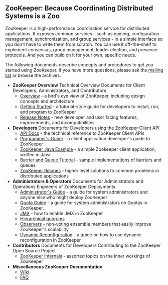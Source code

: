 <!--
Copyright 2002-2004 The Apache Software Foundation

Licensed under the Apache License, Version 2.0 (the "License");
you may not use this file except in compliance with the License.
You may obtain a copy of the License at

http://www.apache.org/licenses/LICENSE-2.0

Unless required by applicable law or agreed to in writing, software
distributed under the License is distributed on an "AS IS" BASIS,
WITHOUT WARRANTIES OR CONDITIONS OF ANY KIND, either express or implied.
See the License for the specific language governing permissions and
limitations under the License.
//-->

## ZooKeeper: Because Coordinating Distributed Systems is a Zoo

ZooKeeper is a high-performance coordination service for
distributed applications.  It exposes common services - such as
naming, configuration management, synchronization, and group
services - in a simple interface so you don't have to write them
from scratch.  You can use it off-the-shelf to implement
consensus, group management, leader election, and presence
protocols. And you can build on it for your own, specific needs.

The following documents describe concepts and procedures to get
you started using ZooKeeper. If you have more questions, please
ask the [mailing list](http://zookeeper.apache.org/mailing_lists.html) or browse the
archives.

+ **ZooKeeper Overview**
    Technical Overview Documents for Client Developers, Administrators, and Contributors
    + [Overview](zookeeperOver.md) - a bird's eye view of ZooKeeper, including design concepts and architecture
    + [Getting Started](zookeeperStarted.md) - a tutorial-style guide for developers to install, run, and program to ZooKeeper
    + [Release Notes](releasenotes.md) - new developer and user facing features, improvements, and incompatibilities
+ **Developers**
    Documents for Developers using the ZooKeeper Client API
    + [API Docs](api/index.html) - the technical reference to ZooKeeper Client APIs
    + [Programmer's Guide](zookeeperProgrammers.md) - a client application developer's guide to ZooKeeper
    + [ZooKeeper Java Example](javaExample.md) - a simple Zookeeper client application, written in Java
    + [Barrier and Queue Tutorial](zookeeperTutorial.md) - sample implementations of barriers and queues
    + [ZooKeeper Recipes](recipes.md) - higher level solutions to common problems in distributed applications
+ **Administrators & Operators**
    Documents for Administrators and Operations Engineers of ZooKeeper Deployments
    + [Administrator's Guide](zookeeperAdmin.md) - a guide for system administrators and anyone else who might deploy ZooKeeper
    + [Quota Guide](zookeeperQuotas.md) - a guide for system administrators on Quotas in ZooKeeper.
    + [JMX](zookeeperJMX.md) - how to enable JMX in ZooKeeper
    + [Hierarchical quorums](zookeeperHierarchicalQuorums.md)
    + [Observers](zookeeperObservers.md) - non-voting ensemble members that easily improve ZooKeeper's scalability
    + [Dynamic Reconfiguration](zookeeperReconfig.md) - a guide on how to use dynamic reconfiguration in ZooKeeper
+ **Contributors**
    Documents for Developers Contributing to the ZooKeeper Open Source Project
    + [ZooKeeper Internals](zookeeperInternals.md) - assorted topics on the inner workings of ZooKeeper
+ **Miscellaneous ZooKeeper Documentation**
    + [Wiki](https://cwiki.apache.org/confluence/display/ZOOKEEPER)
    + [FAQ](https://cwiki.apache.org/confluence/display/ZOOKEEPER/FAQ)

